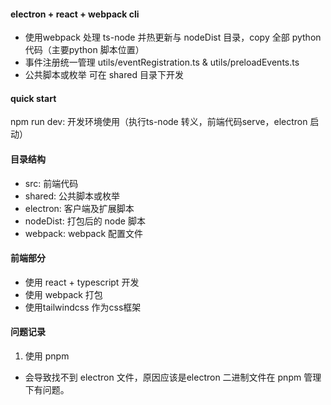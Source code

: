 #### electron + react + webpack cli
- 使用webpack 处理 ts-node 并热更新与 nodeDist 目录，copy 全部 python 代码（主要python 脚本位置）
- 事件注册统一管理 utils/eventRegistration.ts & utils/preloadEvents.ts 
- 公共脚本或枚举 可在 shared 目录下开发

#### quick start
npm run dev: 开发环境使用（执行ts-node 转义，前端代码serve，electron 启动）

#### 目录结构
- src: 前端代码
- shared: 公共脚本或枚举
- electron: 客户端及扩展脚本
- nodeDist: 打包后的 node 脚本
- webpack: webpack 配置文件

#### 前端部分
- 使用 react + typescript 开发
- 使用 webpack 打包
- 使用tailwindcss 作为css框架

#### 问题记录
1. 使用 pnpm 
- 会导致找不到 electron 文件，原因应该是electron 二进制文件在 pnpm 管理下有问题。